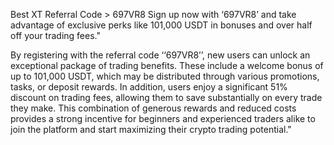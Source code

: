 Best XT Referral Code > 697VR8
Sign up now with ‘697VR8’ and take advantage of exclusive perks like 101,000 USDT in bonuses and over half off your trading fees."

By registering with the referral code ‘‘697VR8’’, new users can unlock an exceptional package of trading benefits. These include a welcome bonus of up to 101,000 USDT, 
which may be distributed through various promotions, tasks, or deposit rewards. In addition, users enjoy a significant 51% discount on trading fees, allowing them to save substantially on every trade they make. 
This combination of generous rewards and reduced costs provides a strong incentive for beginners and experienced traders alike to join the platform and start maximizing their crypto trading potential."

